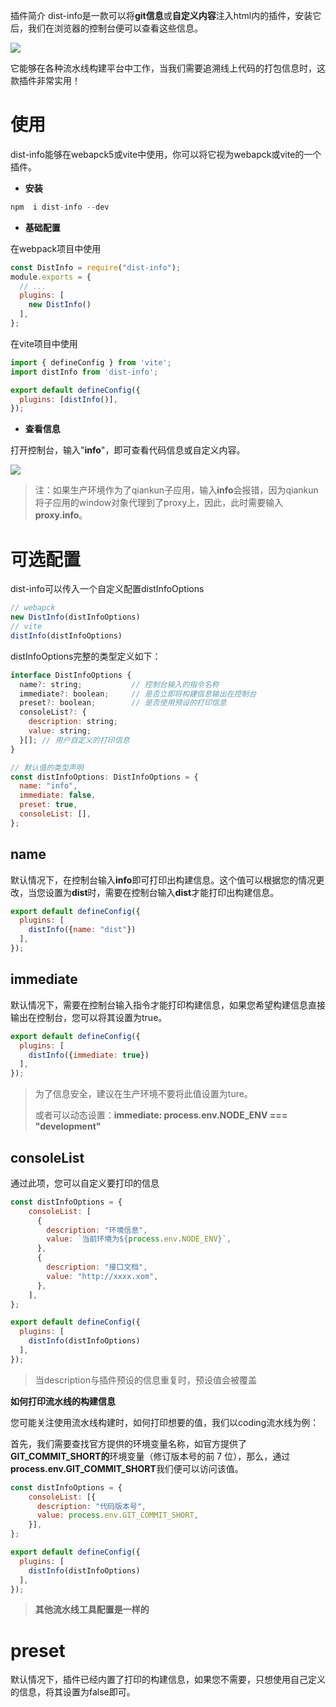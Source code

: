  插件简介
dist-info是一款可以将**git信息**或**自定义内容**注入html内的插件，安装它后，我们在浏览器的控制台便可以查看这些信息。

![](https://cdn.nlark.com/yuque/0/2025/png/21865277/1735890157179-7eaa5910-a8ac-4ed6-9fa8-5bbd02e56dca.png)

它能够在各种流水线构建平台中工作，当我们需要追溯线上代码的打包信息时，这款插件非常实用！

# 使用
dist-info能够在webapck5或vite中使用，你可以将它视为webapck或vite的一个插件。

+ **安装**

```javascript
npm  i dist-info --dev
```

+ **基础配置**

在webpack项目中使用

```javascript
const DistInfo = require("dist-info");
module.exports = {
  // ...
  plugins: [
    new DistInfo()
  ],
};
```

在vite项目中使用

```javascript
import { defineConfig } from 'vite';
import distInfo from 'dist-info';

export default defineConfig({
  plugins: [distInfo()],
});
```

+ **查看信息**

打开控制台，输入"**info**"，即可查看代码信息或自定义内容。

![](https://cdn.nlark.com/yuque/0/2025/gif/21865277/1735891678500-d2428e91-cc2c-4ff2-a9be-b612673ee726.gif)

> 注：如果生产环境作为了qiankun子应用，输入**info**会报错，因为qiankun将子应用的window对象代理到了proxy上，因此，此时需要输入**proxy.info**。
>

# 可选配置
dist-info可以传入一个自定义配置distInfoOptions

```javascript
// webapck
new DistInfo(distInfoOptions)
// vite
distInfo(distInfoOptions)
```

distInfoOptions完整的类型定义如下：

```javascript
interface DistInfoOptions {
  name?: string;           // 控制台输入的指令名称
  immediate?: boolean;     // 是否立即将构建信息输出在控制台
  preset?: boolean;        // 是否使用预设的打印信息
  consoleList?: {
    description: string;
    value: string;
  }[]; // 用户自定义的打印信息
}

// 默认值的类型声明
const distInfoOptions: DistInfoOptions = {
  name: "info",
  immediate: false,
  preset: true,
  consoleList: [],
};
```

## name
默认情况下，在控制台输入**info**即可打印出构建信息。这个值可以根据您的情况更改，当您设置为**dist**时，需要在控制台输入**dist**才能打印出构建信息。

```javascript
export default defineConfig({
  plugins: [
    distInfo({name: "dist"})
  ],
});
```

## immediate
默认情况下，需要在控制台输入指令才能打印构建信息，如果您希望构建信息直接输出在控制台，您可以将其设置为true。

```javascript
export default defineConfig({
  plugins: [
    distInfo({immediate: true})
  ],
});
```



> 为了信息安全，建议在生产环境不要将此值设置为ture。
>
> 或者可以动态设置：**immediate: process.env.NODE_ENV === "development"**
>

## consoleList
通过此项，您可以自定义要打印的信息

```javascript
const distInfoOptions = {
    consoleList: [
      {
        description: "环境信息",
        value: `当前环境为${process.env.NODE_ENV}`,
      },
      {
        description: "接口文档",
        value: "http://xxxx.xom",
      },
    ],
};

export default defineConfig({
  plugins: [
    distInfo(distInfoOptions)
  ],
});
```

> 当description与插件预设的信息重复时，预设值会被覆盖


**如何打印流水线的构建信息**

您可能关注使用流水线构建时，如何打印想要的值，我们以coding流水线为例：

首先，我们需要查找官方提供的环境变量名称，如官方提供了 **GIT_COMMIT_SHORT的**环境变量（修订版本号的前 7 位），那么，通过**process.env.GIT_COMMIT_SHORT**我们便可以访问该值。

```javascript
const distInfoOptions = {
    consoleList: [{
      description: "代码版本号",
      value: process.env.GIT_COMMIT_SHORT,
    }],
};

export default defineConfig({
  plugins: [
    distInfo(distInfoOptions)
  ],
});
```

> **其他流水线工具配置是一样的**
>

# preset
默认情况下，插件已经内置了打印的构建信息，如果您不需要，只想使用自己定义的信息，将其设置为false即可。
